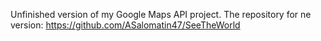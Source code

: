Unfinished version of my Google Maps API project.
The repository for ne version: https://github.com/ASalomatin47/SeeTheWorld
